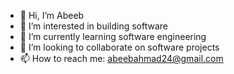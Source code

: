 - 👋 Hi, I’m Abeeb
- 👀 I’m interested in building software
- 🌱 I’m currently learning software engineering
- 💞️ I’m looking to collaborate on software projects
- 📫 How to reach me: abeebahmad24@gmail.com
<!---
AbeebProPlus/AbeebProPlus is a ✨ special ✨ repository because its `README.md` (this file) appears on your GitHub profile.
You can click the Preview link to take a look at your changes.
--->
